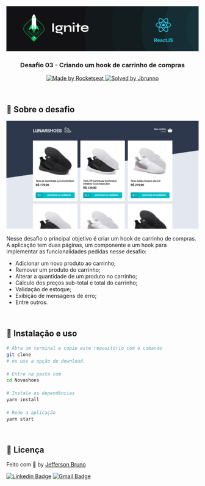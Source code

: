 <img src=".github/ignite.png" alt="Ignite" >

<h3 align="center">
  Desafio 03 - Criando um hook de carrinho de compras
</h3>

<p align="center">
  <a href="https://rocketseat.com.br">
    <img alt="Made by Rocketseat" src="https://img.shields.io/badge/made%20by-Rocketseat-%2306b656?style=flat-square">
  </a>
  
  <a href="https://www.linkedin.com/in/jefferson-bruno-venero-da-silva-b953a31bb/">
    <img alt="Solved by Jbrunno" src="https://img.shields.io/badge/solved%20by-JBrunno-%2306b656?style=flat-square">
  </a>
</p>

<br>

## :rocket: Sobre o desafio

<p align="center">
  <img src=".github/novashoes.png" alt="novashoes">
</p>

Nesse desafio o principal objetivo é criar um hook de carrinho de compras. A aplicação tem duas páginas, um componente e um hook para implementar as funcionalidades pedidas nesse desafio:

- Adicionar um novo produto ao carrinho;
- Remover um produto do carrinho;
- Alterar a quantidade de um produto no carrinho;
- Cálculo dos preços sub-total e total do carrinho;
- Validação de estoque;
- Exibição de mensagens de erro;
- Entre outros.

<br>

## :wrench: Instalação e uso

```bash
# Abra um terminal e copie este repositório com o comando
git clone
# ou use a opção de download.

# Entre na pasta com
cd Novashoes

# Instale as dependências
yarn install

# Rode a aplicação
yarn start
```

<br>

## :memo: Licença

Feito com :purple_heart: by [Jefferson Bruno](https://github.com/jbrunno)

[![Linkedin Badge](https://img.shields.io/badge/-Jefferson&Bruno-blue?style=flat-square&logo=Linkedin&logoColor=white&link=https://www.linkedin.com/in/jefferson-bruno-venero-da-silva-b953a31bb/)](https://www.linkedin.com/in/jefferson-bruno-venero-da-silva-b953a31bb/)
[![Gmail Badge](https://img.shields.io/badge/-j.bruno@fisica.ufmt.br-c14438?style=flat-square&logo=Gmail&logoColor=white&link=mailto:j.bruno@fisica.ufmt.br)](mailto:j.bruno@fisica.ufmt.br)
